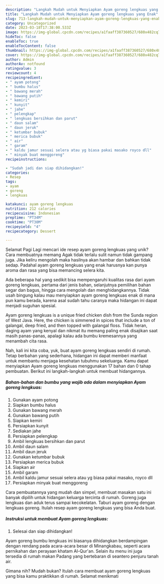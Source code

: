 ```yaml
---
description: "Langkah Mudah untuk Menyiapkan Ayam goreng lengkuas yang Enak"
title: "Langkah Mudah untuk Menyiapkan Ayam goreng lengkuas yang Enak"
slug: 713-langkah-mudah-untuk-menyiapkan-ayam-goreng-lengkuas-yang-enak
category: Uncategorized
date: 2023-03-18T17:38:00.533Z
image: https://img-global.cpcdn.com/recipes/a1faaff387360527/680x482cq70/ayam-goreng-lengkuas-foto-resep-utama.jpg
hideToc: false
enableToc: true
enableTocContent: false
thumbnail: https://img-global.cpcdn.com/recipes/a1faaff387360527/680x482cq70/ayam-goreng-lengkuas-foto-resep-utama.jpg
cover: https://img-global.cpcdn.com/recipes/a1faaff387360527/680x482cq70/ayam-goreng-lengkuas-foto-resep-utama.jpg
author: Admin
authorAv: notfound
ratingvalue: 3
reviewcount: 4
recipeingredient:
- " ayam potong"
- " bumbu halus"
- " bawang merah"
- " bawang putih"
- " kemiri"
- " kunyit"
- " jahe"
- " pelengkap"
- " lengkuas bersihkan dan parut"
- " daun salam"
- " daun jeruk"
- " ketumbar bubuk"
- " merica bubuk"
- " air"
- " garam"
- " kaldu jamur sesuai selera atau yg biasa pakai masako royco dll"
- " minyak buat menggoreng"
recipeinstructions:

- "Sudah jadi dan siap dihidangkan!"
categories:
- Resep
tags:
- ayam
- goreng
- lengkuas

katakunci: ayam goreng lengkuas 
nutrition: 212 calories
recipecuisine: Indonesian
preptime: "PT34M"
cooktime: "PT30M"
recipeyield: "4"
recipecategory: Dessert

---
```



Selamat Pagi Lagi mencari ide resep ayam goreng lengkuas yang unik? Cara membuatnya memang Agak tidak terlalu sulit namun tidak gampang juga. Jika keliru mengolah maka hasilnya akan hambar dan bahkan tidak sedap. Padahal ayam goreng lengkuas yang enak harusnya kan punya aroma dan rasa yang bisa memancing selera kita.


Ada beberapa hal yang sedikit bisa mempengaruhi kualitas rasa dari ayam goreng lengkuas, pertama dari jenis bahan, selanjutnya pemilihan bahan segar dan bagus, hingga cara mengolah dan menghidangkannya. Tidak usah bingung kalau mau menyiapkan ayam goreng lengkuas enak di mana pun kamu berada, karena asal sudah tahu caranya maka hidangan ini dapat menjadi suguhan spesial.

Ayam goreng lengkuas is a unique fried chicken dish from the Sunda region of West Java. Here, the chicken is simmered in spices that include a ton of galangal, deep fried, and then topped with galangal floss. Tidak heran, daging ayam yang kenyal dan nikmat itu memang paling enak disajikan saat masih panas-panas, apalagi kalau ada bumbu kremesannya yang menambah cita rasa.


Nah, kali ini kita coba, yuk, buat ayam goreng lengkuas sendiri di rumah. Tetap berbahan yang sederhana, hidangan ini dapat memberi manfaat untuk membantu menjaga kesehatan tubuhmu sekeluarga. Kamu dapat menyiapkan Ayam goreng lengkuas menggunakan 17 bahan dan 0 tahap pembuatan. Berikut ini langkah-langkah untuk membuat hidangannya.

<!--inarticleads1-->

##### Bahan-bahan dan bumbu yang wajib ada dalam menyiapkan Ayam goreng lengkuas:

1. Gunakan  ayam potong
1. Siapkan  bumbu halus
1. Gunakan  bawang merah
1. Gunakan  bawang putih
1. Siapkan  kemiri
1. Persiapkan  kunyit
1. Sediakan  jahe
1. Persiapkan  pelengkap
1. Ambil  lengkuas bersihkan dan parut
1. Ambil  daun salam
1. Ambil  daun jeruk
1. Gunakan  ketumbar bubuk
1. Persiapkan  merica bubuk
1. Siapkan  air
1. Ambil  garam
1. Ambil  kaldu jamur sesuai selera atau yg biasa pakai masako, royco dll
1. Persiapkan  minyak buat menggoreng


Cara pembuatannya yang mudah dan simpel, membuat masakan satu ini banyak dipilih untuk hidangan keluarga tercinta di rumah. Goreng juga lengkuas dan aduk terus sampai kecokelatan. Taburi ayam goreng dengan lengkuas goreng. Itulah resep ayam goreng lengkuas yang bisa Anda buat. 

<!--inarticleads2-->

##### Instruksi untuk membuat Ayam goreng lengkuas:


1. Selesai dan siap dihidangkan!

Ayam goreng bumbu lengkuas ini biasanya dihidangkan berdampingan dengan rendang pada acara-acara besar di Minangkabau, seperti acara pernikahan dan perayaan khatam Al-Qur&#39;an. Selain itu menu ini juga tersedia di rumah makan Padang yang bertebaran di seantero penjuru tanah air. 

Gimana nih? Mudah bukan? Itulah cara membuat ayam goreng lengkuas yang bisa kamu praktikkan di rumah. Selamat menikmati
